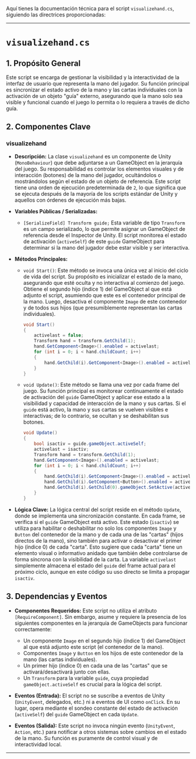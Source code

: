 Aquí tienes la documentación técnica para el script `visualizehand.cs`, siguiendo las directrices proporcionadas:

---

# `visualizehand.cs`

## 1. Propósito General
Este script se encarga de gestionar la visibilidad y la interactividad de la interfaz de usuario que representa la mano del jugador. Su función principal es sincronizar el estado activo de la mano y las cartas individuales con la activación de un objeto "guía" externo, asegurando que la mano solo sea visible y funcional cuando el juego lo permita o lo requiera a través de dicho guía.

## 2. Componentes Clave

### visualizehand
- **Descripción:** La clase `visualizehand` es un componente de Unity (`MonoBehaviour`) que debe adjuntarse a un GameObject en la jerarquía del juego. Su responsabilidad es controlar los elementos visuales y de interacción (botones) de la mano del jugador, ocultándolos o mostrándolos según el estado de un objeto de referencia. Este script tiene una orden de ejecución predeterminada de `2`, lo que significa que se ejecuta después de la mayoría de los scripts estándar de Unity y aquellos con órdenes de ejecución más bajas.

- **Variables Públicas / Serializadas:**
    - `[SerializeField] Transform guide;`
        Esta variable de tipo `Transform` es un campo serializado, lo que permite asignar un GameObject de referencia desde el Inspector de Unity. El script monitorea el estado de activación (`activeSelf`) de este `guide` GameObject para determinar si la mano del jugador debe estar visible y ser interactiva.

- **Métodos Principales:**
    - `void Start()`:
        Este método se invoca una única vez al inicio del ciclo de vida del script. Su propósito es inicializar el estado de la mano, asegurando que esté oculta y no interactiva al comienzo del juego. Obtiene el segundo hijo (índice 1) del GameObject al que está adjunto el script, asumiendo que este es el contenedor principal de la mano. Luego, desactiva el componente `Image` de este contenedor y de todos sus hijos (que presumiblemente representan las cartas individuales).
        ```csharp
        void Start()
        {
            activelast = false;
            Transform hand = transform.GetChild(1);
            hand.GetComponent<Image>().enabled = activelast;
            for (int i = 0; i < hand.childCount; i++)
            {
                hand.GetChild(i).GetComponent<Image>().enabled = activelast;
            }
        }
        ```

    - `void Update()`:
        Este método se llama una vez por cada frame del juego. Su función principal es monitorear continuamente el estado de activación del `guide` GameObject y aplicar ese estado a la visibilidad y capacidad de interacción de la mano y sus cartas. Si el `guide` está activo, la mano y sus cartas se vuelven visibles e interactivas; de lo contrario, se ocultan y se deshabilitan sus botones.
        ```csharp
        void Update()
        {
            bool isactiv = guide.gameObject.activeSelf;
            activelast = isactiv;
            Transform hand = transform.GetChild(1);
            hand.GetComponent<Image>().enabled = activelast;
            for (int i = 0; i < hand.childCount; i++)
            {
                hand.GetChild(i).GetComponent<Image>().enabled = activelast;
                hand.GetChild(i).GetComponent<Button>().enabled = activelast;
                hand.GetChild(i).GetChild(0).gameObject.SetActive(activelast);
            }
        }
        ```

- **Lógica Clave:**
    La lógica central del script reside en el método `Update`, donde se implementa una sincronización constante. En cada frame, se verifica si el `guide` GameObject está activo. Este estado (`isactiv`) se utiliza para habilitar o deshabilitar no solo los componentes `Image` y `Button` del contenedor de la mano y de cada una de las "cartas" (hijos directos de la mano), sino también para activar o desactivar el primer hijo (índice 0) de cada "carta". Esto sugiere que cada "carta" tiene un elemento visual o informativo anidado que también debe controlarse de forma síncrona con la visibilidad de la carta. La variable `activelast` simplemente almacena el estado del `guide` del frame actual para el próximo ciclo, aunque en este código su uso directo se limita a propagar `isactiv`.

## 3. Dependencias y Eventos

- **Componentes Requeridos:**
    Este script no utiliza el atributo `[RequireComponent]`. Sin embargo, asume y requiere la presencia de los siguientes componentes en la jerarquía de GameObjects para funcionar correctamente:
    *   Un componente `Image` en el segundo hijo (índice 1) del GameObject al que está adjunto este script (el contenedor de la mano).
    *   Componentes `Image` y `Button` en los hijos de este contenedor de la mano (las cartas individuales).
    *   Un primer hijo (índice 0) en cada una de las "cartas" que se activará/desactivará junto con ellas.
    *   Un `Transform` para la variable `guide`, cuya propiedad `gameObject.activeSelf` es crucial para la lógica del script.

- **Eventos (Entrada):**
    El script no se suscribe a eventos de Unity (`UnityEvent`, delegados, etc.) ni a eventos de UI como `onClick`. En su lugar, opera mediante el sondeo constante del estado de activación (`activeSelf`) del `guide` GameObject en cada `Update`.

- **Eventos (Salida):**
    Este script no invoca ningún evento (`UnityEvent`, `Action`, etc.) para notificar a otros sistemas sobre cambios en el estado de la mano. Su función es puramente de control visual y de interactividad local.

---